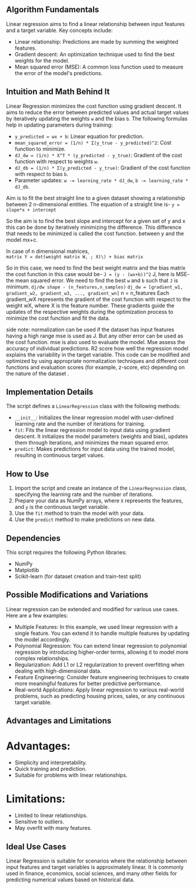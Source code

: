 ## Algorithm Fundamentals

Linear regression aims to find a linear relationship between input features and a target variable. Key concepts include:
- Linear relationship: Predictions are made by summing the weighted features.
- Gradient descent: An optimization technique used to find the best weights for the model.
- Mean squared error (MSE): A common loss function used to measure the error of the model's predictions.



## Intuition and Math Behind It

Linear Regression minimizes the cost function using gradient descent. It aims to reduce the error between predicted values and actual target values by iteratively updating the weights `w` and the bias `b`. The following formulas help in updating parameters during training:

- `y_predicted = wx + b`: Linear equation for prediction.
- `mean_squared_error = (1/n) * Σ(y_true - y_predicted)^2`: Cost function to minimize.
- `dJ_dw = (1/n) * X^T * (y_predicted - y_true)`: Gradient of the cost function with respect to weights `w`.
- `dJ_db = (1/n) * Σ(y_predicted - y_true)`: Gradient of the cost function with respect to bias `b`.
- Parameter updates: `w -= learning_rate * dJ_dw`, `b -= learning_rate * dJ_db`.

Aim is to fit the best straight line to a given dataset showing a relationship between 2 n-dimensional entities. 
The equation of a straight line is-
`y = slope*x + intercept`

So the aim is to find the best slope and intercept for a given set of y and x this can be done by iteratively minimizing the difference. This difference that needs to be minimized is called the cost function. between y and the model mx+c.

In case of n dimensional matrices,  
`matrix Y = dot(weight matrix W, ; X)\) + bias matrix`

So in this case, we need to find the best weight matrix and the bias matrix the cost function in this case would be-
`J = (y - (wx+b))^2`
J, here is MSE- the mean squared error.
We need to find the best `w` and `b` such that `J` is minimum.
`dj/dw shape - (n_features,n_samples)`
`dj_dw = [gradient_w1, gradient_w2, gradient_w3, ..., gradient_wn]`
n = n_features
Each gradient_wX represents the gradient of the cost function with respect to the weight wX,
where X is the feature number. These gradients guide the updates of the respective weights
during the optimization process to minimize the cost function and fit the data.

side note: normalization can be used if the dataset has input features having a high range
mse is used as J. But any other error can be used as the cost function. 
mse is also used to evaluate the model. Mse assess the accuracy of individual predictions. 
R2 score how well the regression model explains the variability in the target variable.
This code can be modified and optimized by using appropriate normalization techniques and 
different cost functions and evaluation scores (for example, z-score, etc)
depending on the nature of the dataset . 


## Implementation Details

The script defines a `LinearRegression` class with the following methods:

- `__init__`: Initializes the linear regression model with user-defined learning rate and the number of iterations for training.
- `fit`: Fits the linear regression model to input data using gradient descent. It initializes the model parameters (weights and bias), updates them through iterations, and minimizes the mean squared error.
- `predict`: Makes predictions for input data using the trained model, resulting in continuous target values.

## How to Use

1. Import the script and create an instance of the `LinearRegression` class, specifying the learning rate and the number of iterations.
2. Prepare your data as NumPy arrays, where `X` represents the features, and `y` is the continuous target variable.
3. Use the `fit` method to train the model with your data.
4. Use the `predict` method to make predictions on new data.

## Dependencies

This script requires the following Python libraries:

- NumPy
- Matplotlib
- Scikit-learn (for dataset creation and train-test split)

## Possible Modifications and Variations

Linear regression can be extended and modified for various use cases. Here are a few examples:

* Multiple Features: In this example, we used linear regression with a single feature. You can extend it to handle multiple features by updating the model accordingly.
* Polynomial Regression: You can extend linear regression to polynomial regression by introducing higher-order terms, allowing it to model more complex relationships.
* Regularization: Add L1 or L2 regularization to prevent overfitting when dealing with high-dimensional data.
* Feature Engineering: Consider feature engineering techniques to create more meaningful features for better predictive performance.
* Real-world Applications: Apply linear regression to various real-world problems, such as predicting housing prices, sales, or any continuous target variable.

## Advantages and Limitations

# Advantages:
* Simplicity and interpretability.
* Quick training and prediction.
* Suitable for problems with linear relationships.

# Limitations:
* Limited to linear relationships.
* Sensitive to outliers.
* May overfit with many features.

## Ideal Use Cases

Linear Regression is suitable for scenarios where the relationship between input features and target variables is approximately linear. It is commonly used in finance, economics, social sciences, and many other fields for predicting numerical values based on historical data.
